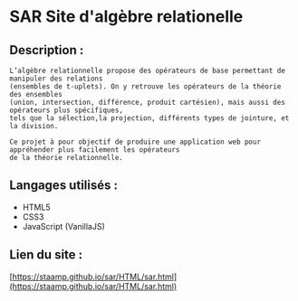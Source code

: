 # SAR Site d'algèbre relationelle



## Description :
	L’algèbre relationnelle propose des opérateurs de base permettant de manipuler des relations
	(ensembles de t-uplets). On y retrouve les opérateurs de la théorie des ensembles
	(union, intersection, différence, produit cartésien), mais aussi des opérateurs plus spécifiques,
	tels que la sélection,la projection, différents types de jointure, et la division.
	
	Ce projet à pour objectif de produire une application web pour appréhender plus facilement les opérateurs 
	de la théorie relationnelle.


## Langages utilisés : 

+ HTML5
+ CSS3
+ JavaScript (VanillaJS)


## Lien du site :
[https://staamp.github.io/sar/HTML/sar.html](https://staamp.github.io/sar/HTML/sar.html)

